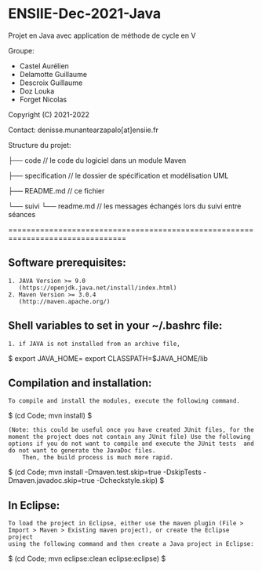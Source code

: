 # ENSIIE-Dec-2021-Java

Projet en Java avec application de méthode de cycle en V 

Groupe:
- Castel Aurélien
- Delamotte Guillaume
- Descroix Guillaume
- Doz Louka
- Forget Nicolas

Copyright (C) 2021-2022

Contact: denisse.munantearzapalo[at]ensiie.fr

Structure du projet:

├── code                 // le code du logiciel dans un module Maven

├── specification        // le dossier de spécification et modélisation UML

├── README.md            // ce fichier

└── suivi
    └── readme.md        // les messages échangés lors du suivi entre séances

================================================================================

Software prerequisites:
-----------------------
	1. JAVA Version >= 9.0
	   (https://openjdk.java.net/install/index.html)
	2. Maven Version >= 3.0.4
	   (http://maven.apache.org/)

Shell variables to set in your ~/.bashrc file:
----------------------------------------------
	1. if JAVA is not installed from an archive file,
$
export JAVA_HOME=<the root directory of your Java installation>
export CLASSPATH=$JAVA_HOME/lib

Compilation and installation:
-----------------------------
	To compile and install the modules, execute the following command.
$
(cd Code; mvn install)
$

	(Note: this could be useful once you have created JUnit files, for the moment the project does not contain any JUnit file) Use the following options if you do not want to compile and execute the JUnit tests  and do not want to generate the JavaDoc files.
        Then, the build process is much more rapid.
$
(cd Code; mvn install -Dmaven.test.skip=true -DskipTests -Dmaven.javadoc.skip=true -Dcheckstyle.skip)
$

In Eclipse:
-----------
	To load the project in Eclipse, either use the maven plugin (File >
	Import > Maven > Existing maven project), or create the Eclipse project
	using the following command and then create a Java project in Eclipse:
$
(cd Code; mvn eclipse:clean eclipse:eclipse)
$
